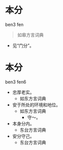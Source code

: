 

# 本分
ben3 fen
> 如皋方言词典
- 见“门分”。



# 本分
ben3 fen6
+ 忠厚老实。
  * 如东方言词典
+ 安于所处的环境和地位。
  * 如东方言词典
    - 守～。
+ 本身分内。
  * 东台方言词典
+ 安分守己。
  * 东台方言词典
